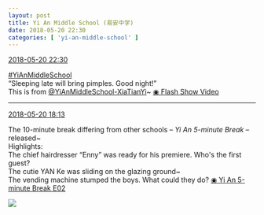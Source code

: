 ```yaml
---
layout: post
title: Yi An Middle School (易安中学)
date: 2018-05-20 22:30
categories: [ 'yi-an-middle-school' ]
---
```


<div class="weibo-info">
  <a href="https://weibo.com/6074218720/Ghzvu0BaH">2018-05-20 22:30</a>
</div>

[#YiAnMiddleSchool](https://weibo.com/p/100808e5c67e0668537d4caddefd946dcff208/super_index)  
“Sleeping late will bring pimples. Good night!”  
This is from [@YiAnMiddleSchool-XiaTianYi](https://weibo.com/6286030291)~ [◉ Flash Show Video](https://www.miaopai.com/show/pTRNhyqf~JDtvgqXvpw~ryzkcYwjTPQ74ibU8Q__.htm)

<!-- more -->

---

<div class="weibo-info">
  <a href="https://weibo.com/6074218720/GhxPcBaAo">2018-05-20 18:13</a>
</div>

The 10-minute break differing from other schools – *Yi An 5-minute Break* – released~  
Highlights:  
The chief hairdresser “Enny” was ready for his premiere. Who's the first guest?  
The cutie YAN Ke was sliding on the glazing ground~  
The vending machine stumped the boys. What could they do? [◉ Yi An 5-minute Break E02](https://www.bilibili.com/video/av23684094/)

<!-- more -->

<a href="//wx2.sinaimg.cn/mw690/006D4NLGgy1frhyyb06c1j30u01hctwk.jpg">
  <img class="weibo-pic-preview" src="//wx2.sinaimg.cn/orj360/006D4NLGgy1frhyyb06c1j30u01hctwk.jpg" />
</a>
